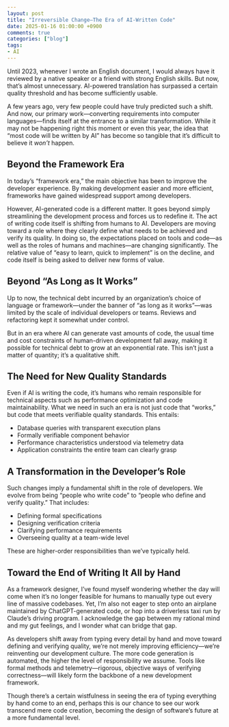 ```yaml
---
layout: post
title: "Irreversible Change—The Era of AI-Written Code"
date: 2025-01-16 01:00:00 +0900
comments: true
categories: ["blog"]
tags:
- AI
---
```


Until 2023, whenever I wrote an English document, I would always have it reviewed by a native speaker or a friend with strong English skills. But now, that’s almost unnecessary. AI-powered translation has surpassed a certain quality threshold and has become sufficiently usable.

A few years ago, very few people could have truly predicted such a shift. And now, our primary work—converting requirements into computer languages—finds itself at the entrance to a similar transformation. While it may not be happening right this moment or even this year, the idea that “most code will be written by AI” has become so tangible that it’s difficult to believe it *won’t* happen.

## Beyond the Framework Era

In today’s “framework era,” the main objective has been to improve the developer experience. By making development easier and more efficient, frameworks have gained widespread support among developers.

However, AI-generated code is a different matter. It goes beyond simply streamlining the development process and forces us to redefine it. The act of writing code itself is shifting from humans to AI. Developers are moving toward a role where they clearly define what needs to be achieved and verify its quality. In doing so, the expectations placed on tools and code—as well as the roles of humans and machines—are changing significantly. The relative value of “easy to learn, quick to implement” is on the decline, and code itself is being asked to deliver new forms of value.

## Beyond “As Long as It Works”

Up to now, the technical debt incurred by an organization’s choice of language or framework—under the banner of “as long as it works”—was limited by the scale of individual developers or teams. Reviews and refactoring kept it somewhat under control.

But in an era where AI can generate vast amounts of code, the usual time and cost constraints of human-driven development fall away, making it possible for technical debt to grow at an exponential rate. This isn’t just a matter of quantity; it’s a qualitative shift.

## The Need for New Quality Standards

Even if AI is writing the code, it’s humans who remain responsible for technical aspects such as performance optimization and code maintainability. What we need in such an era is not just code that “works,” but code that meets verifiable quality standards. This entails:

- Database queries with transparent execution plans
- Formally verifiable component behavior
- Performance characteristics understood via telemetry data
- Application constraints the entire team can clearly grasp

## A Transformation in the Developer’s Role

Such changes imply a fundamental shift in the role of developers. We evolve from being “people who write code” to “people who define and verify quality.” That includes:

- Defining formal specifications
- Designing verification criteria
- Clarifying performance requirements
- Overseeing quality at a team-wide level

These are higher-order responsibilities than we’ve typically held.

## Toward the End of Writing It All by Hand

As a framework designer, I’ve found myself wondering whether the day will come when it’s no longer feasible for humans to manually type out every line of massive codebases. Yet, I’m also not eager to step onto an airplane maintained by ChatGPT-generated code, or hop into a driverless taxi run by Claude’s driving program. I acknowledge the gap between my rational mind and my gut feelings, and I wonder what can bridge that gap.

As developers shift away from typing every detail by hand and move toward defining and verifying quality, we’re not merely improving efficiency—we’re reinventing our development culture. The more code generation is automated, the higher the level of responsibility we assume. Tools like formal methods and telemetry—rigorous, objective ways of verifying correctness—will likely form the backbone of a new development framework.

Though there’s a certain wistfulness in seeing the era of typing everything by hand come to an end, perhaps this is our chance to see our work transcend mere code creation, becoming the design of software’s future at a more fundamental level.
